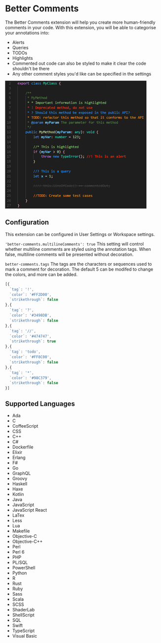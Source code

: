 # Better Comments

The Better Comments extension will help you create more human-friendly comments in your code.
With this extension, you will be able to categorise your annotations into:
* Alerts
* Queries
* TODOs
* Highlights
* Commented out code can also be styled to make it clear the code shouldn't be there
* Any other comment styles you'd like can be specified in the settings

![Annotated code](images/better-comments.PNG)

## Configuration

This extension can be configured in User Settings or Workspace settings.


`'better-comments.multilineComments': true`
 This setting will control whether multiline comments are styled using the annotation tags.
 When false, multiline comments will be presented without decoration.


`better-comments.tags`
The tags are the characters or sequences used to mark a comment for decoration.
The default 5 can be modifed to change the colors, and more can be added.
```javascript
[{
  `tag`: '!',
  `color`: '#FF2D00',
  `strikethrough`: false
},{
  `tag`: '?',
  `color`: '#3498DB',
  `strikethrough`: false
},{
  `tag`: '//',
  `color`: '#474747',
  `strikethrough`: true
},{
  `tag`: 'todo',
  `color`: '#FF8C00',
  `strikethrough`: false
},{
  `tag`: '*',
  `color`: '#98C379',
  `strikethrough`: false
}]
```

## Supported Languages

* Ada
* C
* CoffeeScript
* CSS
* C++
* C#
* Dockerfile
* Elixir
* Erlang
* F#
* Go
* GraphQL
* Groovy
* Haskell
* Haxe
* Kotlin
* Java
* JavaScript
* JavaScript React
* LaTex
* Less
* Lua
* Makefile
* Objective-C
* Objective-C++
* Perl
* Perl 6
* PHP
* PL/SQL
* PowerShell
* Python
* R
* Rust
* Ruby
* Sass
* Scala
* SCSS
* ShaderLab
* ShellScript
* SQL
* Swift
* TypeScript
* Visual Basic